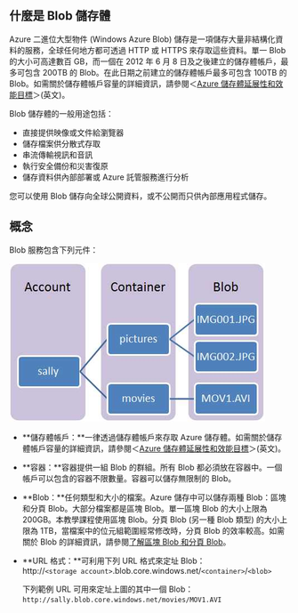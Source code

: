 
## <a name="what-is"> </a>什麼是 Blob 儲存體

Azure 二進位大型物件 (Windows Azure Blob) 儲存是一項儲存大量非結構化資料的服務，全球任何地方都可透過 HTTP 或 HTTPS 來存取這些資料。單一 Blob 的大小可高達數百 GB，而一個在 2012 年 6 月 8 日及之後建立的儲存體帳戶，最多可包含 200TB 的 Blob。在此日期之前建立的儲存體帳戶最多可包含 100TB 的 Blob。如需關於儲存體帳戶容量的詳細資訊，請參閱＜[Azure 儲存體延展性和效能目標][1]＞(英文)。

Blob 儲存體的一般用途包括：

* 直接提供映像或文件給瀏覽器
* 儲存檔案供分散式存取
* 串流傳輸視訊和音訊
* 執行安全備份和災害復原
* 儲存資料供內部部署或 Azure 託管服務進行分析

您可以使用 Blob 儲存向全球公開資料，或不公開而只供內部應用程式儲存。

## <a name="concepts"> </a> 概念

Blob 服務包含下列元件：

![Blob 1](./media/howto-blob-storage/blob1.jpg)

* **儲存體帳戶：**一律透過儲存體帳戶來存取 Azure 儲存體。如需關於儲存體帳戶容量的詳細資訊，請參閱＜[Azure
  儲存體延展性和效能目標][1]＞(英文)。

* **容器：**容器提供一組 Blob 的群組。所有 Blob 都必須放在容器中。一個帳戶可以包含的容器不限數量。容器可以儲存無限制的
  Blob。

* **Blob：**任何類型和大小的檔案。Azure 儲存中可以儲存兩種 Blob：區塊和分頁 Blob。大部分檔案都是區塊 Blob。單一區塊 Blob 的大小上限為 200GB。本教學課程使用區塊 Blob。分頁 Blob (另一種 Blob 類型) 的大小上限為 1TB，當檔案中的位元組範圍經常修改時，分頁 Blob 的效率較高。如需關於 Blob 的詳細資訊，請參閱[了解區塊 Blob 和分頁 Blob][2]。

* **URL 格式：**可利用下列 URL 格式來定址 Blob：  
   http://`<storage account>`.blob.core.windows.net/`<container>`/`<blob>`
  
  下列範例 URL 可用來定址上圖的其中一個 Blob：  
  `http://sally.blob.core.windows.net/movies/MOV1.AVI`



[1]: http://msdn.microsoft.com/zh-tw/library/dn249410.aspx
[2]: http://msdn.microsoft.com/zh-tw/library/windowsazure/ee691964.aspx